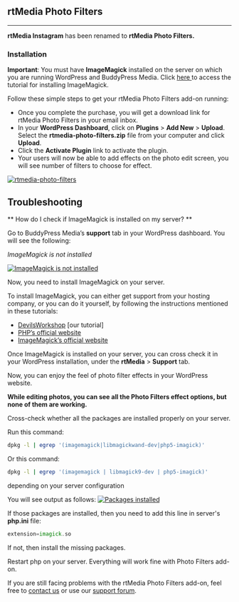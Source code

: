 ## rtMedia Photo Filters
---

**rtMedia Instagram** has been renamed to **rtMedia Photo Filters.**

### Installation

**Important**: You must have **ImageMagick** installed on the server on which you are running WordPress and BuddyPress Media. Click [here ](http://devilsworkshop.org/php54-imagemagick-pecl-installation/)to access the tutorial for installing ImageMagick.

Follow these simple steps to get your rtMedia Photo Filters add-on running:

* Once you complete the purchase, you will get a download link for rtMedia Photo Filters in your email inbox.
* In your **WordPress Dashboard**, click on **Plugins** > **Add New** > **Upload**. Select the **rtmedia-photo-filters.zip** file from your computer and click **Upload**.
* Click the **Activate Plugin** link to activate the plugin.
* Your users will now be able to add effects on the photo edit screen, you will see number of filters to choose for effect.

[![rtmedia-photo-filters](https://cloud.githubusercontent.com/assets/7807348/8872725/4b7ff22a-321d-11e5-9dc3-90f048f8443a.png)](https://cloud.githubusercontent.com/assets/7807348/8872725/4b7ff22a-321d-11e5-9dc3-90f048f8443a.png)

## **Troubleshooting**

** How do I check if ImageMagick is installed on my server? **

Go to BuddyPress Media’s **support** tab in your WordPress dashboard. You will see the following:

*ImageMagick is not installed*

[![ImageMagick is not installed](https://rtcamp.com/wp-content/uploads/2013/03/imagick-not-installed-497x350.jpg)](https://rtcamp.com/wp-content/uploads/2013/03/imagick-not-installed.jpg)

Now, you need to install ImageMagick on your server.

To install ImageMagick, you can either get support from your hosting company, or you can do it yourself, by following the instructions mentioned in these tutorials:

* [DevilsWorkshop](http://devilsworkshop.org/php54-imagemagick-pecl-installation/) [our tutorial]
* [PHP’s official website](http://www.php.net/manual/en/imagick.installation.php)
* [ImageMagick’s official website](http://www.imagemagick.org/script/install-source.php)

Once ImageMagick is installed on your server, you can cross check it in your WordPress installation, under the **rtMedia** > **Support** tab.

Now, you can enjoy the feel of photo filter effects in your WordPress website.

**While editing photos, you can see all the Photo Filters effect options, but none of them are working.**

Cross-check whether all the packages are installed properly on your server.

Run this command:

```bash
dpkg -l | egrep '(imagemagick|libmagickwand-dev|php5-imagick)'
```

Or this command:

```bash
dpkg -l | egrep '(imagemagick | libmagick9-dev | php5-imagick)'

```

depending on your server configuration

You will see output as follows:
[![Packages installed](https://rtcamp.com/wp-content/uploads/2013/06/Selection_020-620x137.png)](https://rtcamp.com/wp-content/uploads/2013/06/Selection_020.png)

If those packages are installed, then you need to add this line in server's **php.ini** file:

```php
extension=imagick.so
```

If not, then install the missing packages.

Restart php on your server. Everything will work fine with Photo Filters add-on.

If you are still facing problems with the rtMedia Photo Filters add-on, feel free to [contact us](https://rtcamp.com/contact/) or use our [support forum](https://rtcamp.com/premium-support).
